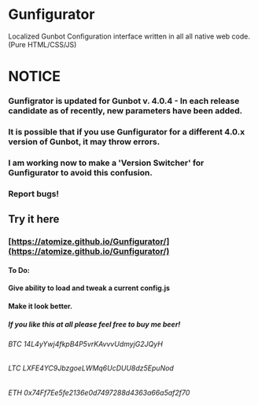 # Gunfigurator
Localized Gunbot Configuration interface written in all all native web code. (Pure HTML/CSS/JS)

# NOTICE
### Gunfigrator is updated for Gunbot v. 4.0.4 - In each release candidate as of recently, new parameters have been added.
### It is possible that if you use Gunfigurator for a different 4.0.x version of Gunbot, it may throw errors.
### I am working now to make a 'Version Switcher' for Gunfigurator to avoid this confusion.
### Report bugs!

## Try it here

### [https://atomize.github.io/Gunfigurator/](https://atomize.github.io/Gunfigurator/)


#### To Do:
#### Give ability to load and tweak a current config.js
#### Make it look better.

##### If you like this at all please feel free to buy me beer!
###### BTC 14L4yYwj4fkpB4P5vrKAvvvUdmyjG2JQyH
###### LTC LXFE4YC9JbzgoeLWMq6UcDUU8dz5EpuNod
###### ETH 0x74Ff7Ee5fe2136e0d7497288d4363a66a5af2f70
